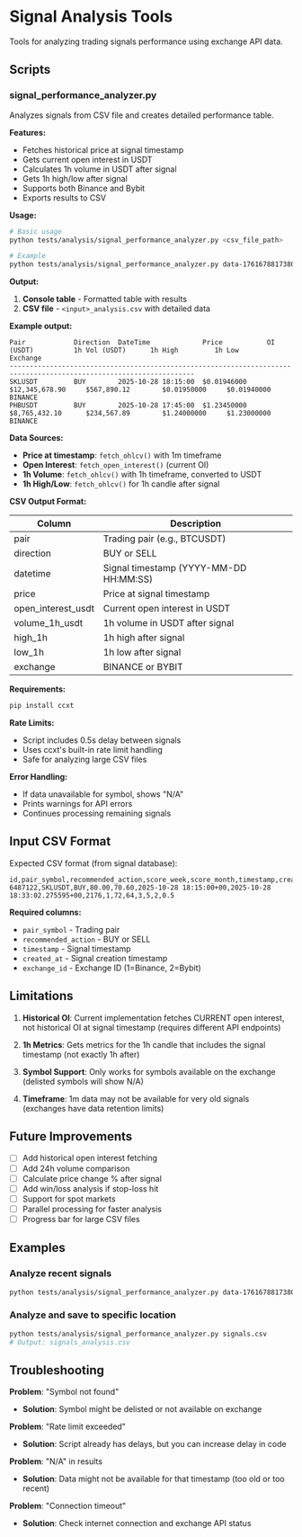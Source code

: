 # Signal Analysis Tools

Tools for analyzing trading signals performance using exchange API data.

## Scripts

### signal_performance_analyzer.py

Analyzes signals from CSV file and creates detailed performance table.

**Features:**
- Fetches historical price at signal timestamp
- Gets current open interest in USDT
- Calculates 1h volume in USDT after signal
- Gets 1h high/low after signal
- Supports both Binance and Bybit
- Exports results to CSV

**Usage:**

```bash
# Basic usage
python tests/analysis/signal_performance_analyzer.py <csv_file_path>

# Example
python tests/analysis/signal_performance_analyzer.py data-1761678817380.csv
```

**Output:**

1. **Console table** - Formatted table with results
2. **CSV file** - `<input>_analysis.csv` with detailed data

**Example output:**

```
Pair            Direction  DateTime             Price           OI (USDT)          1h Vol (USDT)      1h High         1h Low          Exchange
--------------------------------------------------------------------------------------------------------------------
SKLUSDT         BUY        2025-10-28 18:15:00  $0.01946000     $12,345,678.90     $567,890.12        $0.01950000     $0.01940000     BINANCE
PHBUSDT         BUY        2025-10-28 17:45:00  $1.23450000     $8,765,432.10      $234,567.89        $1.24000000     $1.23000000     BINANCE
```

**Data Sources:**

- **Price at timestamp**: `fetch_ohlcv()` with 1m timeframe
- **Open Interest**: `fetch_open_interest()` (current OI)
- **1h Volume**: `fetch_ohlcv()` with 1h timeframe, converted to USDT
- **1h High/Low**: `fetch_ohlcv()` for 1h candle after signal

**CSV Output Format:**

| Column | Description |
|--------|-------------|
| pair | Trading pair (e.g., BTCUSDT) |
| direction | BUY or SELL |
| datetime | Signal timestamp (YYYY-MM-DD HH:MM:SS) |
| price | Price at signal timestamp |
| open_interest_usdt | Current open interest in USDT |
| volume_1h_usdt | 1h volume in USDT after signal |
| high_1h | 1h high after signal |
| low_1h | 1h low after signal |
| exchange | BINANCE or BYBIT |

**Requirements:**

```bash
pip install ccxt
```

**Rate Limits:**

- Script includes 0.5s delay between signals
- Uses ccxt's built-in rate limit handling
- Safe for analyzing large CSV files

**Error Handling:**

- If data unavailable for symbol, shows "N/A"
- Prints warnings for API errors
- Continues processing remaining signals

## Input CSV Format

Expected CSV format (from signal database):

```csv
id,pair_symbol,recommended_action,score_week,score_month,timestamp,created_at,trading_pair_id,exchange_id,score_week_filter,score_month_filter,max_trades_filter,stop_loss_filter,trailing_activation_filter,trailing_distance_filter
6487122,SKLUSDT,BUY,80.00,70.60,2025-10-28 18:15:00+00,2025-10-28 18:33:02.275595+00,2176,1,72,64,3,5,2,0.5
```

**Required columns:**
- `pair_symbol` - Trading pair
- `recommended_action` - BUY or SELL
- `timestamp` - Signal timestamp
- `created_at` - Signal creation timestamp
- `exchange_id` - Exchange ID (1=Binance, 2=Bybit)

## Limitations

1. **Historical OI**: Current implementation fetches CURRENT open interest, not historical OI at signal timestamp (requires different API endpoints)

2. **1h Metrics**: Gets metrics for the 1h candle that includes the signal timestamp (not exactly 1h after)

3. **Symbol Support**: Only works for symbols available on the exchange (delisted symbols will show N/A)

4. **Timeframe**: 1m data may not be available for very old signals (exchanges have data retention limits)

## Future Improvements

- [ ] Add historical open interest fetching
- [ ] Add 24h volume comparison
- [ ] Calculate price change % after signal
- [ ] Add win/loss analysis if stop-loss hit
- [ ] Support for spot markets
- [ ] Parallel processing for faster analysis
- [ ] Progress bar for large CSV files

## Examples

### Analyze recent signals
```bash
python tests/analysis/signal_performance_analyzer.py data-1761678817380.csv
```

### Analyze and save to specific location
```bash
python tests/analysis/signal_performance_analyzer.py signals.csv
# Output: signals_analysis.csv
```

## Troubleshooting

**Problem**: "Symbol not found"
- **Solution**: Symbol might be delisted or not available on exchange

**Problem**: "Rate limit exceeded"
- **Solution**: Script already has delays, but you can increase delay in code

**Problem**: "N/A" in results
- **Solution**: Data might not be available for that timestamp (too old or too recent)

**Problem**: "Connection timeout"
- **Solution**: Check internet connection and exchange API status
